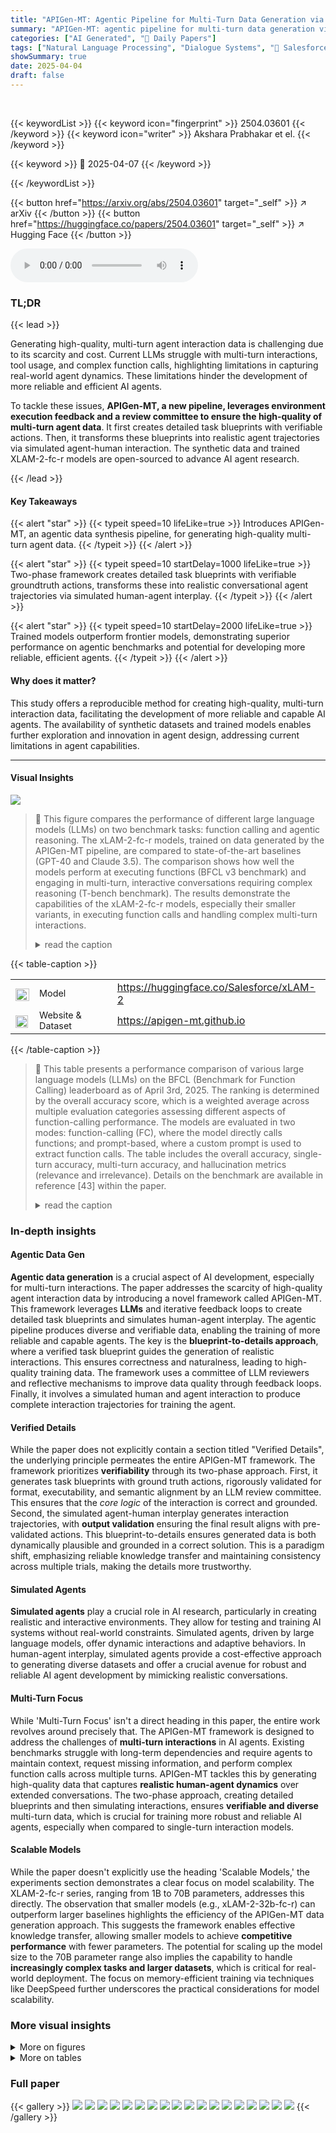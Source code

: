 ```yaml
---
title: "APIGen-MT: Agentic Pipeline for Multi-Turn Data Generation via Simulated Agent-Human Interplay"
summary: "APIGen-MT: agentic pipeline for multi-turn data generation via simulated agent-human interplay."
categories: ["AI Generated", "🤗 Daily Papers"]
tags: ["Natural Language Processing", "Dialogue Systems", "🏢 Salesforce AI Research",]
showSummary: true
date: 2025-04-04
draft: false
---
```


<br>

{{< keywordList >}}
{{< keyword icon="fingerprint" >}} 2504.03601 {{< /keyword >}}
{{< keyword icon="writer" >}} Akshara Prabhakar et el. {{< /keyword >}}
 
{{< keyword >}} 🤗 2025-04-07 {{< /keyword >}}
 
{{< /keywordList >}}

{{< button href="https://arxiv.org/abs/2504.03601" target="_self" >}}
↗ arXiv
{{< /button >}}
{{< button href="https://huggingface.co/papers/2504.03601" target="_self" >}}
↗ Hugging Face
{{< /button >}}



<audio controls>
    <source src="https://ai-paper-reviewer.com/2504.03601/podcast.wav" type="audio/wav">
    Your browser does not support the audio element.
</audio>


### TL;DR


{{< lead >}}

Generating high-quality, multi-turn agent interaction data is challenging due to its scarcity and cost. Current LLMs struggle with multi-turn interactions, tool usage, and complex function calls, highlighting limitations in capturing real-world agent dynamics. These limitations hinder the development of more reliable and efficient AI agents.



To tackle these issues, **APIGen-MT, a new pipeline, leverages environment execution feedback and a review committee to ensure the high-quality of multi-turn agent data**. It first creates detailed task blueprints with verifiable actions. Then, it transforms these blueprints into realistic agent trajectories via simulated agent-human interaction. The synthetic data and trained XLAM-2-fc-r models are open-sourced to advance AI agent research.

{{< /lead >}}


#### Key Takeaways

{{< alert "star" >}}
{{< typeit speed=10 lifeLike=true >}} Introduces APIGen-MT, an agentic data synthesis pipeline, for generating high-quality multi-turn agent data. {{< /typeit >}}
{{< /alert >}}

{{< alert "star" >}}
{{< typeit speed=10 startDelay=1000 lifeLike=true >}} Two-phase framework creates detailed task blueprints with verifiable groundtruth actions, transforms these into realistic conversational agent trajectories via simulated human-agent interplay. {{< /typeit >}}
{{< /alert >}}

{{< alert "star" >}}
{{< typeit speed=10 startDelay=2000 lifeLike=true >}} Trained models outperform frontier models, demonstrating superior performance on agentic benchmarks and potential for developing more reliable, efficient agents. {{< /typeit >}}
{{< /alert >}}

#### Why does it matter?
This study offers a reproducible method for creating high-quality, multi-turn interaction data, facilitating the development of more reliable and capable AI agents. The availability of synthetic datasets and trained models enables further exploration and innovation in agent design, addressing current limitations in agent capabilities.

------
#### Visual Insights



![](https://arxiv.org/html/2504.03601/x3.png)

> 🔼 This figure compares the performance of different large language models (LLMs) on two benchmark tasks: function calling and agentic reasoning.  The xLAM-2-fc-r models, trained on data generated by the APIGen-MT pipeline, are compared to state-of-the-art baselines (GPT-40 and Claude 3.5).  The comparison shows how well the models perform at executing functions (BFCL v3 benchmark) and engaging in multi-turn, interactive conversations requiring complex reasoning (T-bench benchmark). The results demonstrate the capabilities of the xLAM-2-fc-r models, especially their smaller variants, in executing function calls and handling complex multi-turn interactions.
> <details>
> <summary>read the caption</summary>
> Figure 1: Comparative performance of larger xLAM-2-fc-r  models (8B-70B, trained with APIGen-MT  data) against state-of-the-art baselines on function-calling (BFCL v3 [43]) and agentic (τ𝜏\tauitalic_τ-bench [47]) capabilities.
> </details>





{{< table-caption >}}
<table class="ltx_tabular ltx_centering ltx_align_middle" id="id3.3.2">
<tbody class="ltx_tbody">
<tr class="ltx_tr" id="id2.2.1.1">
<td class="ltx_td ltx_align_right" id="id2.2.1.1.1"><span class="ltx_text" id="id2.2.1.1.1.1" style="position:relative; bottom:-1.5pt;"><img alt="[Uncaptioned image]" class="ltx_graphics ltx_img_square" height="20" id="id2.2.1.1.1.1.g1" src="x1.png" width="22"/></span></td>
<td class="ltx_td ltx_align_left" id="id2.2.1.1.2"><span class="ltx_text ltx_font_bold" id="id2.2.1.1.2.1" style="font-size:90%;">Model</span></td>
<td class="ltx_td ltx_align_left" id="id2.2.1.1.3"><a class="ltx_ref ltx_href" href="https://huggingface.co/collections/Salesforce/xlam-2-67ef5be12949d8dcdae354c4" title="">https://huggingface.co/Salesforce/xLAM-2</a></td>
</tr>
<tr class="ltx_tr" id="id3.3.2.2">
<td class="ltx_td ltx_align_right" id="id3.3.2.2.1"><span class="ltx_text" id="id3.3.2.2.1.1" style="position:relative; bottom:-1.5pt;"><img alt="[Uncaptioned image]" class="ltx_graphics ltx_img_square" height="20" id="id3.3.2.2.1.1.g1" src="x2.png" width="20"/></span></td>
<td class="ltx_td ltx_align_left" id="id3.3.2.2.2"><span class="ltx_text ltx_font_bold" id="id3.3.2.2.2.1" style="font-size:90%;">Website &amp; Dataset</span></td>
<td class="ltx_td ltx_align_left" id="id3.3.2.2.3"><a class="ltx_ref ltx_href" href="https://apigen-mt.github.io/" title="">https://apigen-mt.github.io</a></td>
</tr>
</tbody>
</table>{{< /table-caption >}}

> 🔼 This table presents a performance comparison of various large language models (LLMs) on the BFCL (Benchmark for Function Calling) leaderboard as of April 3rd, 2025.  The ranking is determined by the overall accuracy score, which is a weighted average across multiple evaluation categories assessing different aspects of function-calling performance. The models are evaluated in two modes: function-calling (FC), where the model directly calls functions; and prompt-based, where a custom prompt is used to extract function calls.  The table includes the overall accuracy, single-turn accuracy, multi-turn accuracy, and hallucination metrics (relevance and irrelevance).  Details on the benchmark are available in reference [43] within the paper.
> <details>
> <summary>read the caption</summary>
> Table 1: Performance comparison of different models on BFCL leaderboard (as of date 04/03/2025). The rank is based on the overall accuracy, which is a weighted average of different evaluation categories. “FC' stands for function-calling mode in contrast to using a customized “prompt' to extract the function calls. See the benchmark [43] for details.
> </details>





### In-depth insights


#### Agentic Data Gen
**Agentic data generation** is a crucial aspect of AI development, especially for multi-turn interactions. The paper addresses the scarcity of high-quality agent interaction data by introducing a novel framework called APIGen-MT. This framework leverages **LLMs** and iterative feedback loops to create detailed task blueprints and simulates human-agent interplay. The agentic pipeline produces diverse and verifiable data, enabling the training of more reliable and capable agents. The key is the **blueprint-to-details approach**, where a verified task blueprint guides the generation of realistic interactions. This ensures correctness and naturalness, leading to high-quality training data. The framework uses a committee of LLM reviewers and reflective mechanisms to improve data quality through feedback loops. Finally, it involves a simulated human and agent interaction to produce complete interaction trajectories for training the agent.

#### Verified Details
While the paper does not explicitly contain a section titled "Verified Details", the underlying principle permeates the entire APIGen-MT framework. The framework prioritizes **verifiability** through its two-phase approach. First, it generates task blueprints with ground truth actions, rigorously validated for format, executability, and semantic alignment by an LLM review committee. This ensures that the *core logic* of the interaction is correct and grounded. Second, the simulated agent-human interplay generates interaction trajectories, with **output validation** ensuring the final result aligns with pre-validated actions. This blueprint-to-details ensures generated data is both dynamically plausible and grounded in a correct solution. This is a paradigm shift, emphasizing reliable knowledge transfer and maintaining consistency across multiple trials, making the details more trustworthy.

#### Simulated Agents
**Simulated agents** play a crucial role in AI research, particularly in creating realistic and interactive environments. They allow for testing and training AI systems without real-world constraints. Simulated agents, driven by large language models, offer dynamic interactions and adaptive behaviors. In human-agent interplay, simulated agents provide a cost-effective approach to generating diverse datasets and offer a crucial avenue for robust and reliable AI agent development by mimicking realistic conversations.

#### Multi-Turn Focus
While 'Multi-Turn Focus' isn't a direct heading in this paper, the entire work revolves around precisely that. The APIGen-MT framework is designed to address the challenges of **multi-turn interactions** in AI agents. Existing benchmarks struggle with long-term dependencies and require agents to maintain context, request missing information, and perform complex function calls across multiple turns. APIGen-MT tackles this by generating high-quality data that captures **realistic human-agent dynamics** over extended conversations. The two-phase approach, creating detailed blueprints and then simulating interactions, ensures **verifiable and diverse** multi-turn data, which is crucial for training more robust and reliable AI agents, especially when compared to single-turn interaction models.

#### Scalable Models
While the paper doesn't explicitly use the heading 'Scalable Models,' the experiments section demonstrates a clear focus on model scalability. The XLAM-2-fc-r series, ranging from 1B to 70B parameters, addresses this directly. The observation that smaller models (e.g., xLAM-2-32b-fc-r) can outperform larger baselines highlights the efficiency of the APIGen-MT data generation approach. This suggests the framework enables effective knowledge transfer, allowing smaller models to achieve **competitive performance** with fewer parameters. The potential for scaling up the model size to the 70B parameter range also implies the capability to handle **increasingly complex tasks and larger datasets**, which is critical for real-world deployment. The focus on memory-efficient training via techniques like DeepSpeed further underscores the practical considerations for model scalability.


### More visual insights

<details>
<summary>More on figures
</summary>


![](https://arxiv.org/html/2504.03601/x4.png)

> 🔼 APIGen-MT is a two-phase framework. Phase 1 uses an agentic process with feedback loops to generate task configurations and ground truth actions.  These configurations define tasks with pre-determined steps and outcomes. Phase 2 simulates realistic human-agent conversations within an executable environment.  A simulated human interacts with a test agent, generating interaction trajectories that include dialogue and actions. This process simulates human-like conversational flows, while ensuring the correctness of the actions against the pre-defined task configuration. The figure illustrates the flow of the two phases, showing how they work together to create high-quality multi-turn data for training AI agents.
> <details>
> <summary>read the caption</summary>
> Figure 2: Overview of the APIGen-MT framework. Phase 1 generates task configurations and groundtruth actions through an agentic process with feedback loops. Phase 2 collects human-agent-environment interaction trajectories by simulating realistic conversations between a human user and a test agent in an executable environment.
> </details>



![](https://arxiv.org/html/2504.03601/x5.png)

> 🔼 This figure illustrates the APIGen-MT framework's implementation for the T-bench benchmark.  It's a three-stage process: First, realistic task instances are created using a random walk on an API dependency graph and data sampling.  Second, these tasks undergo a multi-stage validation pipeline (format, execution, and policy checks, followed by LLM-based semantic review).  Tasks failing validation are fed back into the generator for improvement. Finally, successful tasks are used to generate multi-turn interaction trajectories through simulated human-agent interactions, where a simulated human interacts with a test agent turn by turn, providing query details.  Only trajectories that successfully complete the task, passing both state- and output-based checks, are retained.
> <details>
> <summary>read the caption</summary>
> Figure 3: Realization of APIGen-MT framework for τ𝜏\tauitalic_τ-bench. We first generate realistic task instances by random walk down the API graph and sampling. Next the tasks are validated following a multi-stage pipeline. Instances which fail are sent back to the Generator to be refined based on the validation feedback. Finally, trajectories are generated by a simulated human user that interacts with a test agent by supplying the query details in a turn-wise manner. Trajectories which pass state- and output- based evaluations are collected.
> </details>



![](https://arxiv.org/html/2504.03601/x6.png)

> 🔼 Figure 4 presents a summary of the dataset statistics generated by the APIGen-MT framework.  It shows the success rates for each stage of the process.  The success rate (S.R.) for task configuration is given with and without the agentic feedback loop employed in Phase 1.  Additionally, the success rate for the trajectory simulation in Phase 2 is reported.  These metrics illustrate the effectiveness of the framework at each stage in generating high-quality multi-turn data for training AI agents.
> <details>
> <summary>read the caption</summary>
> Figure 4: Statistics for the dataset generated using APIGen-MT. Success rates (S.R.) are reported for the task configuration (w. and w/o agentic feedback in Phase 1) and trajectory simulation (Phase 2) stages.
> </details>



![](https://arxiv.org/html/2504.03601/x7.png)

> 🔼 This figure shows the distribution of the number of turns taken by both the AI assistant and the user in the simulated conversations.  The x-axis represents the number of turns, and the y-axis shows the density (or frequency) of conversations with that many turns.  This visualization helps to understand the typical length of interactions generated by the APIGen-MT system and whether the interactions are balanced between AI assistant and user turns.
> <details>
> <summary>read the caption</summary>
> Figure 5: Density distribution of assistant and user turns in collected trajectories.
> </details>



![](https://arxiv.org/html/2504.03601/x8.png)

> 🔼 The figure displays two plots showing the probability that all five independent trials of a given task are successful.  The plots are generated for two different domains:  τ-retail (left plot) and τ-airline (right plot). The x-axis represents the number of trials (k), and the y-axis represents the probability (pass^k). Each curve represents a different model.  A higher probability (closer to 1.0) for a given k indicates that the model consistently produces successful outcomes across multiple attempts at the same task.  This metric is used to evaluate the consistency and reliability of the different models.
> <details>
> <summary>read the caption</summary>
> Figure 6: Pass^k curves measuring the probability that all 5 independent trials succeed for a given task, averaged across all tasks for τ𝜏\tauitalic_τ-retail (left) and τ𝜏\tauitalic_τ-airline (right) domains. Higher value indicates consistency of the models.
> </details>



</details>




<details>
<summary>More on tables
</summary>


{{< table-caption >}}
<table class="ltx_tabular ltx_align_middle" id="S4.F5.fig1.1">
<tbody class="ltx_tbody">
<tr class="ltx_tr" id="S4.F5.fig1.1.1.1">
<td class="ltx_td ltx_align_left ltx_border_tt" id="S4.F5.fig1.1.1.1.1"><span class="ltx_text ltx_font_bold" id="S4.F5.fig1.1.1.1.1.1" style="font-size:90%;">Metric</span></td>
<td class="ltx_td ltx_align_right ltx_border_tt" id="S4.F5.fig1.1.1.1.2"><span class="ltx_text ltx_font_bold" id="S4.F5.fig1.1.1.1.2.1" style="font-size:90%;">Value</span></td>
</tr>
<tr class="ltx_tr" id="S4.F5.fig1.1.2.2">
<td class="ltx_td ltx_align_left ltx_border_t" id="S4.F5.fig1.1.2.2.1"><span class="ltx_text" id="S4.F5.fig1.1.2.2.1.1" style="font-size:90%;">Task Config. S.R. (Phase 1)</span></td>
<td class="ltx_td ltx_align_right ltx_border_t" id="S4.F5.fig1.1.2.2.2"><span class="ltx_text" id="S4.F5.fig1.1.2.2.2.1" style="font-size:90%;">70%</span></td>
</tr>
<tr class="ltx_tr" id="S4.F5.fig1.1.3.3">
<td class="ltx_td ltx_align_left" id="S4.F5.fig1.1.3.3.1"><span class="ltx_text" id="S4.F5.fig1.1.3.3.1.1" style="font-size:90%;">Task Config. S.R. w/o Agentic Feedback</span></td>
<td class="ltx_td ltx_align_right" id="S4.F5.fig1.1.3.3.2"><span class="ltx_text" id="S4.F5.fig1.1.3.3.2.1" style="font-size:90%;">28%</span></td>
</tr>
<tr class="ltx_tr" id="S4.F5.fig1.1.4.4">
<td class="ltx_td ltx_align_left" id="S4.F5.fig1.1.4.4.1"><span class="ltx_text" id="S4.F5.fig1.1.4.4.1.1" style="font-size:90%;">Trajectory Sim. S.R. (Phase 2)</span></td>
<td class="ltx_td ltx_align_right" id="S4.F5.fig1.1.4.4.2"><span class="ltx_text" id="S4.F5.fig1.1.4.4.2.1" style="font-size:90%;">67%</span></td>
</tr>
<tr class="ltx_tr" id="S4.F5.fig1.1.5.5">
<td class="ltx_td ltx_align_left" id="S4.F5.fig1.1.5.5.1"><span class="ltx_text" id="S4.F5.fig1.1.5.5.1.1" style="font-size:90%;">Total Validated Trajectories</span></td>
<td class="ltx_td ltx_align_right" id="S4.F5.fig1.1.5.5.2"><span class="ltx_text" id="S4.F5.fig1.1.5.5.2.1" style="font-size:90%;">3,820</span></td>
</tr>
<tr class="ltx_tr" id="S4.F5.fig1.1.6.6">
<td class="ltx_td ltx_align_left ltx_border_t" id="S4.F5.fig1.1.6.6.1"><span class="ltx_text" id="S4.F5.fig1.1.6.6.1.1" style="font-size:90%;">Min. Turns per Trajectory</span></td>
<td class="ltx_td ltx_align_right ltx_border_t" id="S4.F5.fig1.1.6.6.2"><span class="ltx_text" id="S4.F5.fig1.1.6.6.2.1" style="font-size:90%;">1</span></td>
</tr>
<tr class="ltx_tr" id="S4.F5.fig1.1.7.7">
<td class="ltx_td ltx_align_left" id="S4.F5.fig1.1.7.7.1"><span class="ltx_text" id="S4.F5.fig1.1.7.7.1.1" style="font-size:90%;">Max. Turns per Trajectory</span></td>
<td class="ltx_td ltx_align_right" id="S4.F5.fig1.1.7.7.2"><span class="ltx_text" id="S4.F5.fig1.1.7.7.2.1" style="font-size:90%;">29</span></td>
</tr>
<tr class="ltx_tr" id="S4.F5.fig1.1.8.8">
<td class="ltx_td ltx_align_left" id="S4.F5.fig1.1.8.8.1"><span class="ltx_text" id="S4.F5.fig1.1.8.8.1.1" style="font-size:90%;">Avg. Tool Calls per Trajectory</span></td>
<td class="ltx_td ltx_align_right" id="S4.F5.fig1.1.8.8.2"><span class="ltx_text" id="S4.F5.fig1.1.8.8.2.1" style="font-size:90%;">7</span></td>
</tr>
<tr class="ltx_tr" id="S4.F5.fig1.1.9.9">
<td class="ltx_td ltx_align_left ltx_border_bb" id="S4.F5.fig1.1.9.9.1"><span class="ltx_text" id="S4.F5.fig1.1.9.9.1.1" style="font-size:90%;">Avg. User Turns per Trajectory</span></td>
<td class="ltx_td ltx_align_right ltx_border_bb" id="S4.F5.fig1.1.9.9.2"><span class="ltx_text" id="S4.F5.fig1.1.9.9.2.1" style="font-size:90%;">6</span></td>
</tr>
</tbody>
</table>{{< /table-caption >}}
> 🔼 This table compares the performance of various open-source and proprietary large language models (LLMs) on the Retail and Airline domains of the T-bench benchmark.  The success rate (pass@1 - the percentage of times the model correctly completes the task on the first try) is reported for each model, averaging across at least five trials for each.  The xLAM-2-fc-r models, trained using data generated by the APIGen-MT method described in the paper, are included for comparison.  The 'Overall' column represents the average success rate across both domains.  Notes indicate the sources for some models' results and clarify that only the benchmark's 'think' tool was used, without prompt optimizations.
> <details>
> <summary>read the caption</summary>
> Table 2: Success Rate (p⁢a⁢s⁢s⁢@⁢1𝑝𝑎𝑠𝑠@1pass@1italic_p italic_a italic_s italic_s @ 1) of various open-source and proprietary models on the Retail and Airline settings of τ𝜏\tauitalic_τ-bench (averaged across at least 5 trials). The xLAM-2-fc-r  models are trained on the data generated using APIGen-MT. Overall indicates the average score across both domains. 1 indicates results from [13]; 2 indicates results from [2]; 3 indicate results from [3]; 4 indicates from [4]. Note. We evaluate only with the benchmark’s think tool and no prompt optimizations.
> </details>

{{< table-caption >}}
<table class="ltx_tabular ltx_align_middle" id="S5.T1.5.1">
<tbody class="ltx_tbody">
<tr class="ltx_tr" id="S5.T1.5.1.1.1">
<td class="ltx_td ltx_border_l ltx_border_r ltx_border_t" id="S5.T1.5.1.1.1.1"></td>
<td class="ltx_td ltx_border_r ltx_border_t" id="S5.T1.5.1.1.1.2"></td>
<td class="ltx_td ltx_border_r ltx_border_t" id="S5.T1.5.1.1.1.3"></td>
<td class="ltx_td ltx_align_center ltx_border_r ltx_border_t" colspan="3" id="S5.T1.5.1.1.1.4"><span class="ltx_text" id="S5.T1.5.1.1.1.4.1">Single-Turn</span></td>
<td class="ltx_td ltx_align_center ltx_border_r ltx_border_t" id="S5.T1.5.1.1.1.5"><span class="ltx_text" id="S5.T1.5.1.1.1.5.1">Multi-Turn</span></td>
<td class="ltx_td ltx_align_center ltx_border_r ltx_border_t" colspan="2" id="S5.T1.5.1.1.1.6"><span class="ltx_text" id="S5.T1.5.1.1.1.6.1">Hallucination</span></td>
</tr>
<tr class="ltx_tr" id="S5.T1.5.1.2.2">
<td class="ltx_td ltx_align_center ltx_border_l ltx_border_r" id="S5.T1.5.1.2.2.1"><span class="ltx_text" id="S5.T1.5.1.2.2.1.1">Rank</span></td>
<td class="ltx_td ltx_align_center ltx_border_r" id="S5.T1.5.1.2.2.2"><span class="ltx_text" id="S5.T1.5.1.2.2.2.1">Overall Acc</span></td>
<td class="ltx_td ltx_align_center ltx_border_r" id="S5.T1.5.1.2.2.3"><span class="ltx_text" id="S5.T1.5.1.2.2.3.1">Model</span></td>
<td class="ltx_td ltx_align_center ltx_border_t" id="S5.T1.5.1.2.2.4"><span class="ltx_text" id="S5.T1.5.1.2.2.4.1">Non-live (AST)</span></td>
<td class="ltx_td ltx_align_center ltx_border_t" id="S5.T1.5.1.2.2.5"><span class="ltx_text" id="S5.T1.5.1.2.2.5.1">Non-live (Exec)</span></td>
<td class="ltx_td ltx_align_center ltx_border_r ltx_border_t" id="S5.T1.5.1.2.2.6"><span class="ltx_text" id="S5.T1.5.1.2.2.6.1">Live (AST)</span></td>
<td class="ltx_td ltx_align_center ltx_border_r ltx_border_t" id="S5.T1.5.1.2.2.7"><span class="ltx_text" id="S5.T1.5.1.2.2.7.1">Overall Acc</span></td>
<td class="ltx_td ltx_align_center ltx_border_t" id="S5.T1.5.1.2.2.8"><span class="ltx_text" id="S5.T1.5.1.2.2.8.1">Relevance</span></td>
<td class="ltx_td ltx_align_center ltx_border_r ltx_border_t" id="S5.T1.5.1.2.2.9"><span class="ltx_text" id="S5.T1.5.1.2.2.9.1">Irrelevance</span></td>
</tr>
<tr class="ltx_tr" id="S5.T1.5.1.3.3" style="background-color:#C6DDFE;">
<td class="ltx_td ltx_align_center ltx_border_l ltx_border_r ltx_border_t" id="S5.T1.5.1.3.3.1"><span class="ltx_text" id="S5.T1.5.1.3.3.1.1" style="color:#000000;background-color:#C6DDFE;">1</span></td>
<td class="ltx_td ltx_align_center ltx_border_r ltx_border_t" id="S5.T1.5.1.3.3.2"><span class="ltx_text" id="S5.T1.5.1.3.3.2.1" style="color:#000000;background-color:#C6DDFE;"><span class="ltx_text ltx_font_bold" id="S5.T1.5.1.3.3.2.1.1">78.19</span></span></td>
<td class="ltx_td ltx_align_center ltx_border_r ltx_border_t" id="S5.T1.5.1.3.3.3"><span class="ltx_text" id="S5.T1.5.1.3.3.3.1" style="color:#000000;background-color:#C6DDFE;"><span class="ltx_text ltx_font_bold" id="S5.T1.5.1.3.3.3.1.1">xLAM-2-70b-fc-r (FC)</span></span></td>
<td class="ltx_td ltx_align_center ltx_border_t" id="S5.T1.5.1.3.3.4"><span class="ltx_text" id="S5.T1.5.1.3.3.4.1" style="color:#000000;background-color:#C6DDFE;"><span class="ltx_text ltx_font_bold" id="S5.T1.5.1.3.3.4.1.1">88.48</span></span></td>
<td class="ltx_td ltx_align_center ltx_border_t" id="S5.T1.5.1.3.3.5"><span class="ltx_text" id="S5.T1.5.1.3.3.5.1" style="color:#000000;background-color:#C6DDFE;"><span class="ltx_text ltx_font_bold" id="S5.T1.5.1.3.3.5.1.1">85.98</span></span></td>
<td class="ltx_td ltx_align_center ltx_border_r ltx_border_t" id="S5.T1.5.1.3.3.6" style="background-color:#C6DDFE;"><span class="ltx_text" id="S5.T1.5.1.3.3.6.1" style="color:#000000;background-color:#C6DDFE;"><span class="ltx_text ltx_font_bold" id="S5.T1.5.1.3.3.6.1.1">72.63</span></span></td>
<td class="ltx_td ltx_align_center ltx_border_r ltx_border_t" id="S5.T1.5.1.3.3.7" style="background-color:#C6DDFE;"><span class="ltx_text" id="S5.T1.5.1.3.3.7.1" style="color:#000000;background-color:#C6DDFE;"><span class="ltx_text ltx_font_bold" id="S5.T1.5.1.3.3.7.1.1">75.12</span></span></td>
<td class="ltx_td ltx_align_center ltx_border_t" id="S5.T1.5.1.3.3.8"><span class="ltx_text" id="S5.T1.5.1.3.3.8.1" style="color:#000000;background-color:#C6DDFE;"><span class="ltx_text ltx_font_bold" id="S5.T1.5.1.3.3.8.1.1">66.67</span></span></td>
<td class="ltx_td ltx_align_center ltx_border_r ltx_border_t" id="S5.T1.5.1.3.3.9"><span class="ltx_text" id="S5.T1.5.1.3.3.9.1" style="color:#000000;background-color:#C6DDFE;"><span class="ltx_text ltx_font_bold" id="S5.T1.5.1.3.3.9.1.1">78.74</span></span></td>
</tr>
<tr class="ltx_tr" id="S5.T1.5.1.4.4" style="background-color:#DAE8FC;">
<td class="ltx_td ltx_align_center ltx_border_l ltx_border_r" id="S5.T1.5.1.4.4.1"><span class="ltx_text" id="S5.T1.5.1.4.4.1.1" style="color:#000000;background-color:#DAE8FC;"><span class="ltx_text ltx_font_bold" id="S5.T1.5.1.4.4.1.1.1">2</span></span></td>
<td class="ltx_td ltx_align_center ltx_border_r" id="S5.T1.5.1.4.4.2"><span class="ltx_text" id="S5.T1.5.1.4.4.2.1" style="color:#000000;background-color:#DAE8FC;"><span class="ltx_text ltx_font_bold" id="S5.T1.5.1.4.4.2.1.1">75.83</span></span></td>
<td class="ltx_td ltx_align_center ltx_border_r" id="S5.T1.5.1.4.4.3"><span class="ltx_text" id="S5.T1.5.1.4.4.3.1" style="color:#000000;background-color:#DAE8FC;"><span class="ltx_text ltx_font_bold" id="S5.T1.5.1.4.4.3.1.1">xLAM-2-32b-fc-r (FC)</span></span></td>
<td class="ltx_td ltx_align_center" id="S5.T1.5.1.4.4.4"><span class="ltx_text" id="S5.T1.5.1.4.4.4.1" style="color:#000000;background-color:#DAE8FC;"><span class="ltx_text ltx_font_bold" id="S5.T1.5.1.4.4.4.1.1">89.50</span></span></td>
<td class="ltx_td ltx_align_center" id="S5.T1.5.1.4.4.5"><span class="ltx_text" id="S5.T1.5.1.4.4.5.1" style="color:#000000;background-color:#DAE8FC;"><span class="ltx_text ltx_font_bold" id="S5.T1.5.1.4.4.5.1.1">86.48</span></span></td>
<td class="ltx_td ltx_align_center ltx_border_r" id="S5.T1.5.1.4.4.6" style="background-color:#DAE8FC;"><span class="ltx_text" id="S5.T1.5.1.4.4.6.1" style="color:#000000;background-color:#DAE8FC;"><span class="ltx_text ltx_font_bold" id="S5.T1.5.1.4.4.6.1.1">73.79</span></span></td>
<td class="ltx_td ltx_align_center ltx_border_r" id="S5.T1.5.1.4.4.7" style="background-color:#DAE8FC;"><span class="ltx_text" id="S5.T1.5.1.4.4.7.1" style="color:#000000;background-color:#DAE8FC;"><span class="ltx_text ltx_font_bold" id="S5.T1.5.1.4.4.7.1.1">66.38</span></span></td>
<td class="ltx_td ltx_align_center" id="S5.T1.5.1.4.4.8"><span class="ltx_text" id="S5.T1.5.1.4.4.8.1" style="color:#000000;background-color:#DAE8FC;"><span class="ltx_text ltx_font_bold" id="S5.T1.5.1.4.4.8.1.1">83.33</span></span></td>
<td class="ltx_td ltx_align_center ltx_border_r" id="S5.T1.5.1.4.4.9"><span class="ltx_text" id="S5.T1.5.1.4.4.9.1" style="color:#000000;background-color:#DAE8FC;"><span class="ltx_text ltx_font_bold" id="S5.T1.5.1.4.4.9.1.1">76.25</span></span></td>
</tr>
<tr class="ltx_tr" id="S5.T1.5.1.5.5">
<td class="ltx_td ltx_align_center ltx_border_l ltx_border_r" id="S5.T1.5.1.5.5.1"><span class="ltx_text" id="S5.T1.5.1.5.5.1.1">3</span></td>
<td class="ltx_td ltx_align_center ltx_border_r" id="S5.T1.5.1.5.5.2"><span class="ltx_text" id="S5.T1.5.1.5.5.2.1">74.31</span></td>
<td class="ltx_td ltx_align_center ltx_border_r" id="S5.T1.5.1.5.5.3"><span class="ltx_text" id="S5.T1.5.1.5.5.3.1">watt-tool-70b (FC)</span></td>
<td class="ltx_td ltx_align_center" id="S5.T1.5.1.5.5.4"><span class="ltx_text" id="S5.T1.5.1.5.5.4.1">84.06</span></td>
<td class="ltx_td ltx_align_center" id="S5.T1.5.1.5.5.5"><span class="ltx_text" id="S5.T1.5.1.5.5.5.1">89.39</span></td>
<td class="ltx_td ltx_align_center ltx_border_r" id="S5.T1.5.1.5.5.6"><span class="ltx_text" id="S5.T1.5.1.5.5.6.1">77.74</span></td>
<td class="ltx_td ltx_align_center ltx_border_r" id="S5.T1.5.1.5.5.7"><span class="ltx_text" id="S5.T1.5.1.5.5.7.1">58.75</span></td>
<td class="ltx_td ltx_align_center" id="S5.T1.5.1.5.5.8"><span class="ltx_text" id="S5.T1.5.1.5.5.8.1">94.44</span></td>
<td class="ltx_td ltx_align_center ltx_border_r" id="S5.T1.5.1.5.5.9"><span class="ltx_text" id="S5.T1.5.1.5.5.9.1">76.32</span></td>
</tr>
<tr class="ltx_tr" id="S5.T1.5.1.6.6" style="background-color:#E8F2FF;">
<td class="ltx_td ltx_align_center ltx_border_l ltx_border_r" id="S5.T1.5.1.6.6.1"><span class="ltx_text" id="S5.T1.5.1.6.6.1.1" style="color:#000000;background-color:#E8F2FF;"><span class="ltx_text ltx_font_bold" id="S5.T1.5.1.6.6.1.1.1">4</span></span></td>
<td class="ltx_td ltx_align_center ltx_border_r" id="S5.T1.5.1.6.6.2"><span class="ltx_text" id="S5.T1.5.1.6.6.2.1" style="color:#000000;background-color:#E8F2FF;"><span class="ltx_text ltx_font_bold" id="S5.T1.5.1.6.6.2.1.1">72.83</span></span></td>
<td class="ltx_td ltx_align_center ltx_border_r" id="S5.T1.5.1.6.6.3"><span class="ltx_text" id="S5.T1.5.1.6.6.3.1" style="color:#000000;background-color:#E8F2FF;"><span class="ltx_text ltx_font_bold" id="S5.T1.5.1.6.6.3.1.1">xLAM-2-8b-fc-r (FC)</span></span></td>
<td class="ltx_td ltx_align_center" id="S5.T1.5.1.6.6.4"><span class="ltx_text" id="S5.T1.5.1.6.6.4.1" style="color:#000000;background-color:#E8F2FF;"><span class="ltx_text ltx_font_bold" id="S5.T1.5.1.6.6.4.1.1">84.35</span></span></td>
<td class="ltx_td ltx_align_center" id="S5.T1.5.1.6.6.5"><span class="ltx_text" id="S5.T1.5.1.6.6.5.1" style="color:#000000;background-color:#E8F2FF;"><span class="ltx_text ltx_font_bold" id="S5.T1.5.1.6.6.5.1.1">85.59</span></span></td>
<td class="ltx_td ltx_align_center ltx_border_r" id="S5.T1.5.1.6.6.6" style="background-color:#E8F2FF;"><span class="ltx_text" id="S5.T1.5.1.6.6.6.1" style="color:#000000;background-color:#E8F2FF;"><span class="ltx_text ltx_font_bold" id="S5.T1.5.1.6.6.6.1.1">66.73</span></span></td>
<td class="ltx_td ltx_align_center ltx_border_r" id="S5.T1.5.1.6.6.7" style="background-color:#E8F2FF;"><span class="ltx_text" id="S5.T1.5.1.6.6.7.1" style="color:#000000;background-color:#E8F2FF;"><span class="ltx_text ltx_font_bold" id="S5.T1.5.1.6.6.7.1.1">69.25</span></span></td>
<td class="ltx_td ltx_align_center" id="S5.T1.5.1.6.6.8"><span class="ltx_text" id="S5.T1.5.1.6.6.8.1" style="color:#000000;background-color:#E8F2FF;"><span class="ltx_text ltx_font_bold" id="S5.T1.5.1.6.6.8.1.1">83.33</span></span></td>
<td class="ltx_td ltx_align_center ltx_border_r" id="S5.T1.5.1.6.6.9"><span class="ltx_text" id="S5.T1.5.1.6.6.9.1" style="color:#000000;background-color:#E8F2FF;"><span class="ltx_text ltx_font_bold" id="S5.T1.5.1.6.6.9.1.1">64.11</span></span></td>
</tr>
<tr class="ltx_tr" id="S5.T1.5.1.7.7">
<td class="ltx_td ltx_align_center ltx_border_l ltx_border_r" id="S5.T1.5.1.7.7.1"><span class="ltx_text" id="S5.T1.5.1.7.7.1.1">5</span></td>
<td class="ltx_td ltx_align_center ltx_border_r" id="S5.T1.5.1.7.7.2"><span class="ltx_text" id="S5.T1.5.1.7.7.2.1">72.08</span></td>
<td class="ltx_td ltx_align_center ltx_border_r" id="S5.T1.5.1.7.7.3"><span class="ltx_text" id="S5.T1.5.1.7.7.3.1">GPT-4o-2024-11-20 (Prompt)</span></td>
<td class="ltx_td ltx_align_center" id="S5.T1.5.1.7.7.4"><span class="ltx_text" id="S5.T1.5.1.7.7.4.1">88.1</span></td>
<td class="ltx_td ltx_align_center" id="S5.T1.5.1.7.7.5"><span class="ltx_text" id="S5.T1.5.1.7.7.5.1">89.38</span></td>
<td class="ltx_td ltx_align_center ltx_border_r" id="S5.T1.5.1.7.7.6"><span class="ltx_text" id="S5.T1.5.1.7.7.6.1">79.83</span></td>
<td class="ltx_td ltx_align_center ltx_border_r" id="S5.T1.5.1.7.7.7"><span class="ltx_text" id="S5.T1.5.1.7.7.7.1">47.62</span></td>
<td class="ltx_td ltx_align_center" id="S5.T1.5.1.7.7.8"><span class="ltx_text" id="S5.T1.5.1.7.7.8.1">83.33</span></td>
<td class="ltx_td ltx_align_center ltx_border_r" id="S5.T1.5.1.7.7.9"><span class="ltx_text" id="S5.T1.5.1.7.7.9.1">83.76</span></td>
</tr>
<tr class="ltx_tr" id="S5.T1.5.1.8.8">
<td class="ltx_td ltx_align_center ltx_border_l ltx_border_r" id="S5.T1.5.1.8.8.1"><span class="ltx_text" id="S5.T1.5.1.8.8.1.1">6</span></td>
<td class="ltx_td ltx_align_center ltx_border_r" id="S5.T1.5.1.8.8.2"><span class="ltx_text" id="S5.T1.5.1.8.8.2.1">69.94</span></td>
<td class="ltx_td ltx_align_center ltx_border_r" id="S5.T1.5.1.8.8.3"><span class="ltx_text" id="S5.T1.5.1.8.8.3.1">GPT-4.5-Preview-02-27 (FC)</span></td>
<td class="ltx_td ltx_align_center" id="S5.T1.5.1.8.8.4"><span class="ltx_text" id="S5.T1.5.1.8.8.4.1">86.12</span></td>
<td class="ltx_td ltx_align_center" id="S5.T1.5.1.8.8.5"><span class="ltx_text" id="S5.T1.5.1.8.8.5.1">83.98</span></td>
<td class="ltx_td ltx_align_center ltx_border_r" id="S5.T1.5.1.8.8.6"><span class="ltx_text" id="S5.T1.5.1.8.8.6.1">79.34</span></td>
<td class="ltx_td ltx_align_center ltx_border_r" id="S5.T1.5.1.8.8.7"><span class="ltx_text" id="S5.T1.5.1.8.8.7.1">45.25</span></td>
<td class="ltx_td ltx_align_center" id="S5.T1.5.1.8.8.8"><span class="ltx_text" id="S5.T1.5.1.8.8.8.1">66.67</span></td>
<td class="ltx_td ltx_align_center ltx_border_r" id="S5.T1.5.1.8.8.9"><span class="ltx_text" id="S5.T1.5.1.8.8.9.1">83.64</span></td>
</tr>
<tr class="ltx_tr" id="S5.T1.5.1.9.9">
<td class="ltx_td ltx_align_center ltx_border_l ltx_border_r" id="S5.T1.5.1.9.9.1"><span class="ltx_text" id="S5.T1.5.1.9.9.1.1">7</span></td>
<td class="ltx_td ltx_align_center ltx_border_r" id="S5.T1.5.1.9.9.2"><span class="ltx_text" id="S5.T1.5.1.9.9.2.1">69.58</span></td>
<td class="ltx_td ltx_align_center ltx_border_r" id="S5.T1.5.1.9.9.3"><span class="ltx_text" id="S5.T1.5.1.9.9.3.1">GPT-4o-2024-11-20 (FC)</span></td>
<td class="ltx_td ltx_align_center" id="S5.T1.5.1.9.9.4"><span class="ltx_text" id="S5.T1.5.1.9.9.4.1">87.42</span></td>
<td class="ltx_td ltx_align_center" id="S5.T1.5.1.9.9.5"><span class="ltx_text" id="S5.T1.5.1.9.9.5.1">89.2</span></td>
<td class="ltx_td ltx_align_center ltx_border_r" id="S5.T1.5.1.9.9.6"><span class="ltx_text" id="S5.T1.5.1.9.9.6.1">79.65</span></td>
<td class="ltx_td ltx_align_center ltx_border_r" id="S5.T1.5.1.9.9.7"><span class="ltx_text" id="S5.T1.5.1.9.9.7.1">41</span></td>
<td class="ltx_td ltx_align_center" id="S5.T1.5.1.9.9.8"><span class="ltx_text" id="S5.T1.5.1.9.9.8.1">83.33</span></td>
<td class="ltx_td ltx_align_center ltx_border_r" id="S5.T1.5.1.9.9.9"><span class="ltx_text" id="S5.T1.5.1.9.9.9.1">83.15</span></td>
</tr>
<tr class="ltx_tr" id="S5.T1.5.1.10.10">
<td class="ltx_td ltx_align_center ltx_border_l ltx_border_r" id="S5.T1.5.1.10.10.1"><span class="ltx_text" id="S5.T1.5.1.10.10.1.1">8</span></td>
<td class="ltx_td ltx_align_center ltx_border_r" id="S5.T1.5.1.10.10.2"><span class="ltx_text" id="S5.T1.5.1.10.10.2.1">68.39</span></td>
<td class="ltx_td ltx_align_center ltx_border_r" id="S5.T1.5.1.10.10.3"><span class="ltx_text" id="S5.T1.5.1.10.10.3.1">ToolACE-2-8B (FC)</span></td>
<td class="ltx_td ltx_align_center" id="S5.T1.5.1.10.10.4"><span class="ltx_text" id="S5.T1.5.1.10.10.4.1">87.58</span></td>
<td class="ltx_td ltx_align_center" id="S5.T1.5.1.10.10.5"><span class="ltx_text" id="S5.T1.5.1.10.10.5.1">87.11</span></td>
<td class="ltx_td ltx_align_center ltx_border_r" id="S5.T1.5.1.10.10.6"><span class="ltx_text" id="S5.T1.5.1.10.10.6.1">80.05</span></td>
<td class="ltx_td ltx_align_center ltx_border_r" id="S5.T1.5.1.10.10.7"><span class="ltx_text" id="S5.T1.5.1.10.10.7.1">36.88</span></td>
<td class="ltx_td ltx_align_center" id="S5.T1.5.1.10.10.8"><span class="ltx_text" id="S5.T1.5.1.10.10.8.1">72.22</span></td>
<td class="ltx_td ltx_align_center ltx_border_r" id="S5.T1.5.1.10.10.9"><span class="ltx_text" id="S5.T1.5.1.10.10.9.1">90.11</span></td>
</tr>
<tr class="ltx_tr" id="S5.T1.5.1.11.11">
<td class="ltx_td ltx_align_center ltx_border_l ltx_border_r" id="S5.T1.5.1.11.11.1"><span class="ltx_text" id="S5.T1.5.1.11.11.1.1">9</span></td>
<td class="ltx_td ltx_align_center ltx_border_r" id="S5.T1.5.1.11.11.2"><span class="ltx_text" id="S5.T1.5.1.11.11.2.1">67.98</span></td>
<td class="ltx_td ltx_align_center ltx_border_r" id="S5.T1.5.1.11.11.3"><span class="ltx_text" id="S5.T1.5.1.11.11.3.1">watt-tool-8B (FC)</span></td>
<td class="ltx_td ltx_align_center" id="S5.T1.5.1.11.11.4"><span class="ltx_text" id="S5.T1.5.1.11.11.4.1">86.56</span></td>
<td class="ltx_td ltx_align_center" id="S5.T1.5.1.11.11.5"><span class="ltx_text" id="S5.T1.5.1.11.11.5.1">89.34</span></td>
<td class="ltx_td ltx_align_center ltx_border_r" id="S5.T1.5.1.11.11.6"><span class="ltx_text" id="S5.T1.5.1.11.11.6.1">76.5</span></td>
<td class="ltx_td ltx_align_center ltx_border_r" id="S5.T1.5.1.11.11.7"><span class="ltx_text" id="S5.T1.5.1.11.11.7.1">39.12</span></td>
<td class="ltx_td ltx_align_center" id="S5.T1.5.1.11.11.8"><span class="ltx_text" id="S5.T1.5.1.11.11.8.1">83.33</span></td>
<td class="ltx_td ltx_align_center ltx_border_r" id="S5.T1.5.1.11.11.9"><span class="ltx_text" id="S5.T1.5.1.11.11.9.1">83.15</span></td>
</tr>
<tr class="ltx_tr" id="S5.T1.5.1.12.12">
<td class="ltx_td ltx_align_center ltx_border_l ltx_border_r" id="S5.T1.5.1.12.12.1"><span class="ltx_text" id="S5.T1.5.1.12.12.1.1">10</span></td>
<td class="ltx_td ltx_align_center ltx_border_r" id="S5.T1.5.1.12.12.2"><span class="ltx_text" id="S5.T1.5.1.12.12.2.1">67.88</span></td>
<td class="ltx_td ltx_align_center ltx_border_r" id="S5.T1.5.1.12.12.3"><span class="ltx_text" id="S5.T1.5.1.12.12.3.1">GPT-4-2024-04-09 (FC)</span></td>
<td class="ltx_td ltx_align_center" id="S5.T1.5.1.12.12.4"><span class="ltx_text" id="S5.T1.5.1.12.12.4.1">84.73</span></td>
<td class="ltx_td ltx_align_center" id="S5.T1.5.1.12.12.5"><span class="ltx_text" id="S5.T1.5.1.12.12.5.1">85.21</span></td>
<td class="ltx_td ltx_align_center ltx_border_r" id="S5.T1.5.1.12.12.6"><span class="ltx_text" id="S5.T1.5.1.12.12.6.1">80.5</span></td>
<td class="ltx_td ltx_align_center ltx_border_r" id="S5.T1.5.1.12.12.7"><span class="ltx_text" id="S5.T1.5.1.12.12.7.1">38.12</span></td>
<td class="ltx_td ltx_align_center" id="S5.T1.5.1.12.12.8"><span class="ltx_text" id="S5.T1.5.1.12.12.8.1">72.22</span></td>
<td class="ltx_td ltx_align_center ltx_border_r" id="S5.T1.5.1.12.12.9"><span class="ltx_text" id="S5.T1.5.1.12.12.9.1">83.81</span></td>
</tr>
<tr class="ltx_tr" id="S5.T1.5.1.13.13">
<td class="ltx_td ltx_align_center ltx_border_l ltx_border_r" id="S5.T1.5.1.13.13.1"><span class="ltx_text" id="S5.T1.5.1.13.13.1.1">11</span></td>
<td class="ltx_td ltx_align_center ltx_border_r" id="S5.T1.5.1.13.13.2"><span class="ltx_text" id="S5.T1.5.1.13.13.2.1">67.87</span></td>
<td class="ltx_td ltx_align_center ltx_border_r" id="S5.T1.5.1.13.13.3"><span class="ltx_text" id="S5.T1.5.1.13.13.3.1">o1-2024-12-17 (Prompt)</span></td>
<td class="ltx_td ltx_align_center" id="S5.T1.5.1.13.13.4"><span class="ltx_text" id="S5.T1.5.1.13.13.4.1">85.67</span></td>
<td class="ltx_td ltx_align_center" id="S5.T1.5.1.13.13.5"><span class="ltx_text" id="S5.T1.5.1.13.13.5.1">87.45</span></td>
<td class="ltx_td ltx_align_center ltx_border_r" id="S5.T1.5.1.13.13.6"><span class="ltx_text" id="S5.T1.5.1.13.13.6.1">80.63</span></td>
<td class="ltx_td ltx_align_center ltx_border_r" id="S5.T1.5.1.13.13.7"><span class="ltx_text" id="S5.T1.5.1.13.13.7.1">36</span></td>
<td class="ltx_td ltx_align_center" id="S5.T1.5.1.13.13.8"><span class="ltx_text" id="S5.T1.5.1.13.13.8.1">72.22</span></td>
<td class="ltx_td ltx_align_center ltx_border_r" id="S5.T1.5.1.13.13.9"><span class="ltx_text" id="S5.T1.5.1.13.13.9.1">87.78</span></td>
</tr>
<tr class="ltx_tr" id="S5.T1.5.1.14.14">
<td class="ltx_td ltx_align_center ltx_border_l ltx_border_r" id="S5.T1.5.1.14.14.1"><span class="ltx_text" id="S5.T1.5.1.14.14.1.1">12</span></td>
<td class="ltx_td ltx_align_center ltx_border_r" id="S5.T1.5.1.14.14.2"><span class="ltx_text" id="S5.T1.5.1.14.14.2.1">67.72</span></td>
<td class="ltx_td ltx_align_center ltx_border_r" id="S5.T1.5.1.14.14.3"><span class="ltx_text" id="S5.T1.5.1.14.14.3.1">BitAgent-8B</span></td>
<td class="ltx_td ltx_align_center" id="S5.T1.5.1.14.14.4"><span class="ltx_text" id="S5.T1.5.1.14.14.4.1">86.92</span></td>
<td class="ltx_td ltx_align_center" id="S5.T1.5.1.14.14.5"><span class="ltx_text" id="S5.T1.5.1.14.14.5.1">89.52</span></td>
<td class="ltx_td ltx_align_center ltx_border_r" id="S5.T1.5.1.14.14.6"><span class="ltx_text" id="S5.T1.5.1.14.14.6.1">76.14</span></td>
<td class="ltx_td ltx_align_center ltx_border_r" id="S5.T1.5.1.14.14.7"><span class="ltx_text" id="S5.T1.5.1.14.14.7.1">38.5</span></td>
<td class="ltx_td ltx_align_center" id="S5.T1.5.1.14.14.8"><span class="ltx_text" id="S5.T1.5.1.14.14.8.1">83.33</span></td>
<td class="ltx_td ltx_align_center ltx_border_r" id="S5.T1.5.1.14.14.9"><span class="ltx_text" id="S5.T1.5.1.14.14.9.1">82.38</span></td>
</tr>
<tr class="ltx_tr" id="S5.T1.5.1.15.15">
<td class="ltx_td ltx_align_center ltx_border_l ltx_border_r" id="S5.T1.5.1.15.15.1"><span class="ltx_text" id="S5.T1.5.1.15.15.1.1">13</span></td>
<td class="ltx_td ltx_align_center ltx_border_r" id="S5.T1.5.1.15.15.2"><span class="ltx_text" id="S5.T1.5.1.15.15.2.1">65.12</span></td>
<td class="ltx_td ltx_align_center ltx_border_r" id="S5.T1.5.1.15.15.3"><span class="ltx_text" id="S5.T1.5.1.15.15.3.1">o3-mini-25-01-31 (Prompt)</span></td>
<td class="ltx_td ltx_align_center" id="S5.T1.5.1.15.15.4"><span class="ltx_text" id="S5.T1.5.1.15.15.4.1">86.15</span></td>
<td class="ltx_td ltx_align_center" id="S5.T1.5.1.15.15.5"><span class="ltx_text" id="S5.T1.5.1.15.15.5.1">89.46</span></td>
<td class="ltx_td ltx_align_center ltx_border_r" id="S5.T1.5.1.15.15.6"><span class="ltx_text" id="S5.T1.5.1.15.15.6.1">79.08</span></td>
<td class="ltx_td ltx_align_center ltx_border_r" id="S5.T1.5.1.15.15.7"><span class="ltx_text" id="S5.T1.5.1.15.15.7.1">28.75</span></td>
<td class="ltx_td ltx_align_center" id="S5.T1.5.1.15.15.8"><span class="ltx_text" id="S5.T1.5.1.15.15.8.1">72.22</span></td>
<td class="ltx_td ltx_align_center ltx_border_r" id="S5.T1.5.1.15.15.9"><span class="ltx_text" id="S5.T1.5.1.15.15.9.1">82.96</span></td>
</tr>
<tr class="ltx_tr" id="S5.T1.5.1.16.16" style="background-color:#ECF4FF;">
<td class="ltx_td ltx_align_center ltx_border_l ltx_border_r" id="S5.T1.5.1.16.16.1"><span class="ltx_text" id="S5.T1.5.1.16.16.1.1" style="color:#000000;background-color:#ECF4FF;"><span class="ltx_text ltx_font_bold" id="S5.T1.5.1.16.16.1.1.1">14</span></span></td>
<td class="ltx_td ltx_align_center ltx_border_r" id="S5.T1.5.1.16.16.2"><span class="ltx_text" id="S5.T1.5.1.16.16.2.1" style="color:#000000;background-color:#ECF4FF;"><span class="ltx_text ltx_font_bold" id="S5.T1.5.1.16.16.2.1.1">65.11</span></span></td>
<td class="ltx_td ltx_align_center ltx_border_r" id="S5.T1.5.1.16.16.3"><span class="ltx_text" id="S5.T1.5.1.16.16.3.1" style="color:#000000;background-color:#ECF4FF;"><span class="ltx_text ltx_font_bold" id="S5.T1.5.1.16.16.3.1.1">xLAM-2-3b-fc-r (FC)</span></span></td>
<td class="ltx_td ltx_align_center" id="S5.T1.5.1.16.16.4"><span class="ltx_text" id="S5.T1.5.1.16.16.4.1" style="color:#000000;background-color:#ECF4FF;"><span class="ltx_text ltx_font_bold" id="S5.T1.5.1.16.16.4.1.1">82.94</span></span></td>
<td class="ltx_td ltx_align_center" id="S5.T1.5.1.16.16.5"><span class="ltx_text" id="S5.T1.5.1.16.16.5.1" style="color:#000000;background-color:#ECF4FF;"><span class="ltx_text ltx_font_bold" id="S5.T1.5.1.16.16.5.1.1">81.88</span></span></td>
<td class="ltx_td ltx_align_center ltx_border_r" id="S5.T1.5.1.16.16.6" style="background-color:#ECF4FF;"><span class="ltx_text" id="S5.T1.5.1.16.16.6.1" style="color:#000000;background-color:#ECF4FF;"><span class="ltx_text ltx_font_bold" id="S5.T1.5.1.16.16.6.1.1">58.69</span></span></td>
<td class="ltx_td ltx_align_center ltx_border_r" id="S5.T1.5.1.16.16.7" style="background-color:#ECF4FF;"><span class="ltx_text" id="S5.T1.5.1.16.16.7.1" style="color:#000000;background-color:#ECF4FF;"><span class="ltx_text ltx_font_bold" id="S5.T1.5.1.16.16.7.1.1">56.00</span></span></td>
<td class="ltx_td ltx_align_center" id="S5.T1.5.1.16.16.8"><span class="ltx_text" id="S5.T1.5.1.16.16.8.1" style="color:#000000;background-color:#ECF4FF;"><span class="ltx_text ltx_font_bold" id="S5.T1.5.1.16.16.8.1.1">94.44</span></span></td>
<td class="ltx_td ltx_align_center ltx_border_r" id="S5.T1.5.1.16.16.9"><span class="ltx_text" id="S5.T1.5.1.16.16.9.1" style="color:#000000;background-color:#ECF4FF;"><span class="ltx_text ltx_font_bold" id="S5.T1.5.1.16.16.9.1.1">57.94</span></span></td>
</tr>
<tr class="ltx_tr" id="S5.T1.5.1.17.17">
<td class="ltx_td ltx_align_center ltx_border_l ltx_border_r" id="S5.T1.5.1.17.17.1"><span class="ltx_text" id="S5.T1.5.1.17.17.1.1">15</span></td>
<td class="ltx_td ltx_align_center ltx_border_r" id="S5.T1.5.1.17.17.2"><span class="ltx_text" id="S5.T1.5.1.17.17.2.1">64.1</span></td>
<td class="ltx_td ltx_align_center ltx_border_r" id="S5.T1.5.1.17.17.3"><span class="ltx_text" id="S5.T1.5.1.17.17.3.1">CoALM-405B</span></td>
<td class="ltx_td ltx_align_center" id="S5.T1.5.1.17.17.4"><span class="ltx_text" id="S5.T1.5.1.17.17.4.1">90.58</span></td>
<td class="ltx_td ltx_align_center" id="S5.T1.5.1.17.17.5"><span class="ltx_text" id="S5.T1.5.1.17.17.5.1">89.07</span></td>
<td class="ltx_td ltx_align_center ltx_border_r" id="S5.T1.5.1.17.17.6"><span class="ltx_text" id="S5.T1.5.1.17.17.6.1">74.5</span></td>
<td class="ltx_td ltx_align_center ltx_border_r" id="S5.T1.5.1.17.17.7"><span class="ltx_text" id="S5.T1.5.1.17.17.7.1">28.75</span></td>
<td class="ltx_td ltx_align_center" id="S5.T1.5.1.17.17.8"><span class="ltx_text" id="S5.T1.5.1.17.17.8.1">100</span></td>
<td class="ltx_td ltx_align_center ltx_border_r" id="S5.T1.5.1.17.17.9"><span class="ltx_text" id="S5.T1.5.1.17.17.9.1">71.79</span></td>
</tr>
<tr class="ltx_tr" id="S5.T1.5.1.18.18">
<td class="ltx_td ltx_align_center ltx_border_l ltx_border_r" id="S5.T1.5.1.18.18.1"><span class="ltx_text" id="S5.T1.5.1.18.18.1.1">16</span></td>
<td class="ltx_td ltx_align_center ltx_border_r" id="S5.T1.5.1.18.18.2"><span class="ltx_text" id="S5.T1.5.1.18.18.2.1">64.1</span></td>
<td class="ltx_td ltx_align_center ltx_border_r" id="S5.T1.5.1.18.18.3"><span class="ltx_text" id="S5.T1.5.1.18.18.3.1">GPT-4o-mini-24-07-18 (FC)</span></td>
<td class="ltx_td ltx_align_center" id="S5.T1.5.1.18.18.4"><span class="ltx_text" id="S5.T1.5.1.18.18.4.1">85.21</span></td>
<td class="ltx_td ltx_align_center" id="S5.T1.5.1.18.18.5"><span class="ltx_text" id="S5.T1.5.1.18.18.5.1">83.57</span></td>
<td class="ltx_td ltx_align_center ltx_border_r" id="S5.T1.5.1.18.18.6"><span class="ltx_text" id="S5.T1.5.1.18.18.6.1">74.41</span></td>
<td class="ltx_td ltx_align_center ltx_border_r" id="S5.T1.5.1.18.18.7"><span class="ltx_text" id="S5.T1.5.1.18.18.7.1">34.12</span></td>
<td class="ltx_td ltx_align_center" id="S5.T1.5.1.18.18.8"><span class="ltx_text" id="S5.T1.5.1.18.18.8.1">83.33</span></td>
<td class="ltx_td ltx_align_center ltx_border_r" id="S5.T1.5.1.18.18.9"><span class="ltx_text" id="S5.T1.5.1.18.18.9.1">74.75</span></td>
</tr>
<tr class="ltx_tr" id="S5.T1.5.1.19.19">
<td class="ltx_td ltx_align_center ltx_border_l ltx_border_r ltx_border_t" id="S5.T1.5.1.19.19.1"><span class="ltx_text" id="S5.T1.5.1.19.19.1.1">…</span></td>
<td class="ltx_td ltx_align_center ltx_border_r ltx_border_t" id="S5.T1.5.1.19.19.2"><span class="ltx_text" id="S5.T1.5.1.19.19.2.1">…</span></td>
<td class="ltx_td ltx_align_center ltx_border_r ltx_border_t" id="S5.T1.5.1.19.19.3"><span class="ltx_text" id="S5.T1.5.1.19.19.3.1">…</span></td>
<td class="ltx_td ltx_align_center ltx_border_r ltx_border_t" colspan="6" id="S5.T1.5.1.19.19.4"><span class="ltx_text" id="S5.T1.5.1.19.19.4.1">…</span></td>
</tr>
<tr class="ltx_tr" id="S5.T1.5.1.20.20">
<td class="ltx_td ltx_align_center ltx_border_l ltx_border_r ltx_border_t" id="S5.T1.5.1.20.20.1"><span class="ltx_text" id="S5.T1.5.1.20.20.1.1">34</span></td>
<td class="ltx_td ltx_align_center ltx_border_r ltx_border_t" id="S5.T1.5.1.20.20.2"><span class="ltx_text" id="S5.T1.5.1.20.20.2.1">58.93</span></td>
<td class="ltx_td ltx_align_center ltx_border_r ltx_border_t" id="S5.T1.5.1.20.20.3"><span class="ltx_text" id="S5.T1.5.1.20.20.3.1">Gemini-2-Flash-Thinking</span></td>
<td class="ltx_td ltx_align_center ltx_border_t" id="S5.T1.5.1.20.20.4"><span class="ltx_text" id="S5.T1.5.1.20.20.4.1">87.4</span></td>
<td class="ltx_td ltx_align_center ltx_border_t" id="S5.T1.5.1.20.20.5"><span class="ltx_text" id="S5.T1.5.1.20.20.5.1">87.07</span></td>
<td class="ltx_td ltx_align_center ltx_border_r ltx_border_t" id="S5.T1.5.1.20.20.6"><span class="ltx_text" id="S5.T1.5.1.20.20.6.1">75.97</span></td>
<td class="ltx_td ltx_align_center ltx_border_r ltx_border_t" id="S5.T1.5.1.20.20.7"><span class="ltx_text" id="S5.T1.5.1.20.20.7.1">14.5</span></td>
<td class="ltx_td ltx_align_center ltx_border_t" id="S5.T1.5.1.20.20.8"><span class="ltx_text" id="S5.T1.5.1.20.20.8.1">77.78</span></td>
<td class="ltx_td ltx_align_center ltx_border_r ltx_border_t" id="S5.T1.5.1.20.20.9"><span class="ltx_text" id="S5.T1.5.1.20.20.9.1">72.75</span></td>
</tr>
<tr class="ltx_tr" id="S5.T1.5.1.21.21">
<td class="ltx_td ltx_align_center ltx_border_l ltx_border_r" id="S5.T1.5.1.21.21.1"><span class="ltx_text" id="S5.T1.5.1.21.21.1.1">35</span></td>
<td class="ltx_td ltx_align_center ltx_border_r" id="S5.T1.5.1.21.21.2"><span class="ltx_text" id="S5.T1.5.1.21.21.2.1">58.9</span></td>
<td class="ltx_td ltx_align_center ltx_border_r" id="S5.T1.5.1.21.21.3"><span class="ltx_text" id="S5.T1.5.1.21.21.3.1">Qwen2.5-14B-Instruct (FC)</span></td>
<td class="ltx_td ltx_align_center" id="S5.T1.5.1.21.21.4"><span class="ltx_text" id="S5.T1.5.1.21.21.4.1">85.42</span></td>
<td class="ltx_td ltx_align_center" id="S5.T1.5.1.21.21.5"><span class="ltx_text" id="S5.T1.5.1.21.21.5.1">84.86</span></td>
<td class="ltx_td ltx_align_center ltx_border_r" id="S5.T1.5.1.21.21.6"><span class="ltx_text" id="S5.T1.5.1.21.21.6.1">76.68</span></td>
<td class="ltx_td ltx_align_center ltx_border_r" id="S5.T1.5.1.21.21.7"><span class="ltx_text" id="S5.T1.5.1.21.21.7.1">15.88</span></td>
<td class="ltx_td ltx_align_center" id="S5.T1.5.1.21.21.8"><span class="ltx_text" id="S5.T1.5.1.21.21.8.1">55.56</span></td>
<td class="ltx_td ltx_align_center ltx_border_r" id="S5.T1.5.1.21.21.9"><span class="ltx_text" id="S5.T1.5.1.21.21.9.1">77.69</span></td>
</tr>
<tr class="ltx_tr" id="S5.T1.5.1.22.22" style="background-color:#F0F6FF;">
<td class="ltx_td ltx_align_center ltx_border_l ltx_border_r" id="S5.T1.5.1.22.22.1"><span class="ltx_text" id="S5.T1.5.1.22.22.1.1" style="color:#000000;background-color:#F0F6FF;"><span class="ltx_text ltx_font_bold" id="S5.T1.5.1.22.22.1.1.1">36</span></span></td>
<td class="ltx_td ltx_align_center ltx_border_r" id="S5.T1.5.1.22.22.2"><span class="ltx_text" id="S5.T1.5.1.22.22.2.1" style="color:#000000;background-color:#F0F6FF;"><span class="ltx_text ltx_font_bold" id="S5.T1.5.1.22.22.2.1.1">58.90</span></span></td>
<td class="ltx_td ltx_align_center ltx_border_r" id="S5.T1.5.1.22.22.3"><span class="ltx_text" id="S5.T1.5.1.22.22.3.1" style="color:#000000;background-color:#F0F6FF;"><span class="ltx_text ltx_font_bold" id="S5.T1.5.1.22.22.3.1.1">xLAM-2-1b-fc-r (FC)</span></span></td>
<td class="ltx_td ltx_align_center" id="S5.T1.5.1.22.22.4"><span class="ltx_text" id="S5.T1.5.1.22.22.4.1" style="color:#000000;background-color:#F0F6FF;"><span class="ltx_text ltx_font_bold" id="S5.T1.5.1.22.22.4.1.1">76.23</span></span></td>
<td class="ltx_td ltx_align_center" id="S5.T1.5.1.22.22.5"><span class="ltx_text" id="S5.T1.5.1.22.22.5.1" style="color:#000000;background-color:#F0F6FF;"><span class="ltx_text ltx_font_bold" id="S5.T1.5.1.22.22.5.1.1">74.86</span></span></td>
<td class="ltx_td ltx_align_center ltx_border_r" id="S5.T1.5.1.22.22.6" style="background-color:#F0F6FF;"><span class="ltx_text" id="S5.T1.5.1.22.22.6.1" style="color:#000000;background-color:#F0F6FF;"><span class="ltx_text ltx_font_bold" id="S5.T1.5.1.22.22.6.1.1">59.88</span></span></td>
<td class="ltx_td ltx_align_center ltx_border_r" id="S5.T1.5.1.22.22.7" style="background-color:#F0F6FF;"><span class="ltx_text" id="S5.T1.5.1.22.22.7.1" style="color:#000000;background-color:#F0F6FF;"><span class="ltx_text ltx_font_bold" id="S5.T1.5.1.22.22.7.1.1">43.12</span></span></td>
<td class="ltx_td ltx_align_center" id="S5.T1.5.1.22.22.8"><span class="ltx_text" id="S5.T1.5.1.22.22.8.1" style="color:#000000;background-color:#F0F6FF;"><span class="ltx_text ltx_font_bold" id="S5.T1.5.1.22.22.8.1.1">88.89</span></span></td>
<td class="ltx_td ltx_align_center ltx_border_r" id="S5.T1.5.1.22.22.9"><span class="ltx_text" id="S5.T1.5.1.22.22.9.1" style="color:#000000;background-color:#F0F6FF;"><span class="ltx_text ltx_font_bold" id="S5.T1.5.1.22.22.9.1.1">56.87</span></span></td>
</tr>
<tr class="ltx_tr" id="S5.T1.5.1.23.23">
<td class="ltx_td ltx_align_center ltx_border_l ltx_border_r" id="S5.T1.5.1.23.23.1"><span class="ltx_text" id="S5.T1.5.1.23.23.1.1">37</span></td>
<td class="ltx_td ltx_align_center ltx_border_r" id="S5.T1.5.1.23.23.2"><span class="ltx_text" id="S5.T1.5.1.23.23.2.1">58.55</span></td>
<td class="ltx_td ltx_align_center ltx_border_r" id="S5.T1.5.1.23.23.3"><span class="ltx_text" id="S5.T1.5.1.23.23.3.1">DeepSeek-V3 (FC)</span></td>
<td class="ltx_td ltx_align_center" id="S5.T1.5.1.23.23.4"><span class="ltx_text" id="S5.T1.5.1.23.23.4.1">89.17</span></td>
<td class="ltx_td ltx_align_center" id="S5.T1.5.1.23.23.5"><span class="ltx_text" id="S5.T1.5.1.23.23.5.1">92.32</span></td>
<td class="ltx_td ltx_align_center ltx_border_r" id="S5.T1.5.1.23.23.6"><span class="ltx_text" id="S5.T1.5.1.23.23.6.1">68.41</span></td>
<td class="ltx_td ltx_align_center ltx_border_r" id="S5.T1.5.1.23.23.7"><span class="ltx_text" id="S5.T1.5.1.23.23.7.1">18.62</span></td>
<td class="ltx_td ltx_align_center" id="S5.T1.5.1.23.23.8"><span class="ltx_text" id="S5.T1.5.1.23.23.8.1">88.89</span></td>
<td class="ltx_td ltx_align_center ltx_border_r" id="S5.T1.5.1.23.23.9"><span class="ltx_text" id="S5.T1.5.1.23.23.9.1">59.36</span></td>
</tr>
<tr class="ltx_tr" id="S5.T1.5.1.24.24">
<td class="ltx_td ltx_align_center ltx_border_l ltx_border_r" id="S5.T1.5.1.24.24.1"><span class="ltx_text" id="S5.T1.5.1.24.24.1.1">38</span></td>
<td class="ltx_td ltx_align_center ltx_border_r" id="S5.T1.5.1.24.24.2"><span class="ltx_text" id="S5.T1.5.1.24.24.2.1">58.45</span></td>
<td class="ltx_td ltx_align_center ltx_border_r" id="S5.T1.5.1.24.24.3"><span class="ltx_text" id="S5.T1.5.1.24.24.3.1">mistral-large-2407 (FC)</span></td>
<td class="ltx_td ltx_align_center" id="S5.T1.5.1.24.24.4"><span class="ltx_text" id="S5.T1.5.1.24.24.4.1">86.81</span></td>
<td class="ltx_td ltx_align_center" id="S5.T1.5.1.24.24.5"><span class="ltx_text" id="S5.T1.5.1.24.24.5.1">84.38</span></td>
<td class="ltx_td ltx_align_center ltx_border_r" id="S5.T1.5.1.24.24.6"><span class="ltx_text" id="S5.T1.5.1.24.24.6.1">69.88</span></td>
<td class="ltx_td ltx_align_center ltx_border_r" id="S5.T1.5.1.24.24.7"><span class="ltx_text" id="S5.T1.5.1.24.24.7.1">23.75</span></td>
<td class="ltx_td ltx_align_center" id="S5.T1.5.1.24.24.8"><span class="ltx_text" id="S5.T1.5.1.24.24.8.1">72.22</span></td>
<td class="ltx_td ltx_align_center ltx_border_r" id="S5.T1.5.1.24.24.9"><span class="ltx_text" id="S5.T1.5.1.24.24.9.1">52.85</span></td>
</tr>
<tr class="ltx_tr" id="S5.T1.5.1.25.25">
<td class="ltx_td ltx_align_center ltx_border_b ltx_border_l ltx_border_r" id="S5.T1.5.1.25.25.1"><span class="ltx_text" id="S5.T1.5.1.25.25.1.1">39</span></td>
<td class="ltx_td ltx_align_center ltx_border_b ltx_border_r" id="S5.T1.5.1.25.25.2"><span class="ltx_text" id="S5.T1.5.1.25.25.2.1">58.42</span></td>
<td class="ltx_td ltx_align_center ltx_border_b ltx_border_r" id="S5.T1.5.1.25.25.3"><span class="ltx_text" id="S5.T1.5.1.25.25.3.1">ToolACE-8B (FC)</span></td>
<td class="ltx_td ltx_align_center ltx_border_b" id="S5.T1.5.1.25.25.4"><span class="ltx_text" id="S5.T1.5.1.25.25.4.1">87.54</span></td>
<td class="ltx_td ltx_align_center ltx_border_b" id="S5.T1.5.1.25.25.5"><span class="ltx_text" id="S5.T1.5.1.25.25.5.1">89.21</span></td>
<td class="ltx_td ltx_align_center ltx_border_b ltx_border_r" id="S5.T1.5.1.25.25.6"><span class="ltx_text" id="S5.T1.5.1.25.25.6.1">78.59</span></td>
<td class="ltx_td ltx_align_center ltx_border_b ltx_border_r" id="S5.T1.5.1.25.25.7"><span class="ltx_text" id="S5.T1.5.1.25.25.7.1">7.75</span></td>
<td class="ltx_td ltx_align_center ltx_border_b" id="S5.T1.5.1.25.25.8"><span class="ltx_text" id="S5.T1.5.1.25.25.8.1">83.33</span></td>
<td class="ltx_td ltx_align_center ltx_border_b ltx_border_r" id="S5.T1.5.1.25.25.9"><span class="ltx_text" id="S5.T1.5.1.25.25.9.1">87.88</span></td>
</tr>
</tbody>
</table>{{< /table-caption >}}
> 🔼 This table presents the success rates of gpt-40 and xLAM-2-70b-fc-r models across five trials on the Retail domain of the T-bench benchmark.  Two user simulation methods are compared: a naive approach and a 'Best-of-N' (BoN) approach. The BoN method selects the best response from multiple generated responses, improving the consistency and stability of the evaluation. The table shows that the average success rate is higher, and the variance is lower with the BoN user simulation for both models, suggesting that this approach yields a more reliable evaluation.
> <details>
> <summary>read the caption</summary>
> Table 3: The Success Rate (SR) measured across 5 trials on the Retail domain of τ𝜏\tauitalic_τ-bench using gpt-4o and xLAM-2-70b-fc-r  as the test assistants. The average success rate is higher with lower variance using BoN based user simulation, indicative of a more stable evaluation.
> </details>

</details>




### Full paper

{{< gallery >}}
<img src="https://ai-paper-reviewer.com/2504.03601/1.png" class="grid-w50 md:grid-w33 xl:grid-w25" />
<img src="https://ai-paper-reviewer.com/2504.03601/2.png" class="grid-w50 md:grid-w33 xl:grid-w25" />
<img src="https://ai-paper-reviewer.com/2504.03601/3.png" class="grid-w50 md:grid-w33 xl:grid-w25" />
<img src="https://ai-paper-reviewer.com/2504.03601/4.png" class="grid-w50 md:grid-w33 xl:grid-w25" />
<img src="https://ai-paper-reviewer.com/2504.03601/5.png" class="grid-w50 md:grid-w33 xl:grid-w25" />
<img src="https://ai-paper-reviewer.com/2504.03601/6.png" class="grid-w50 md:grid-w33 xl:grid-w25" />
<img src="https://ai-paper-reviewer.com/2504.03601/7.png" class="grid-w50 md:grid-w33 xl:grid-w25" />
<img src="https://ai-paper-reviewer.com/2504.03601/8.png" class="grid-w50 md:grid-w33 xl:grid-w25" />
<img src="https://ai-paper-reviewer.com/2504.03601/9.png" class="grid-w50 md:grid-w33 xl:grid-w25" />
<img src="https://ai-paper-reviewer.com/2504.03601/10.png" class="grid-w50 md:grid-w33 xl:grid-w25" />
<img src="https://ai-paper-reviewer.com/2504.03601/11.png" class="grid-w50 md:grid-w33 xl:grid-w25" />
<img src="https://ai-paper-reviewer.com/2504.03601/12.png" class="grid-w50 md:grid-w33 xl:grid-w25" />
<img src="https://ai-paper-reviewer.com/2504.03601/13.png" class="grid-w50 md:grid-w33 xl:grid-w25" />
<img src="https://ai-paper-reviewer.com/2504.03601/14.png" class="grid-w50 md:grid-w33 xl:grid-w25" />
<img src="https://ai-paper-reviewer.com/2504.03601/15.png" class="grid-w50 md:grid-w33 xl:grid-w25" />
<img src="https://ai-paper-reviewer.com/2504.03601/16.png" class="grid-w50 md:grid-w33 xl:grid-w25" />
<img src="https://ai-paper-reviewer.com/2504.03601/17.png" class="grid-w50 md:grid-w33 xl:grid-w25" />
<img src="https://ai-paper-reviewer.com/2504.03601/18.png" class="grid-w50 md:grid-w33 xl:grid-w25" />
{{< /gallery >}}